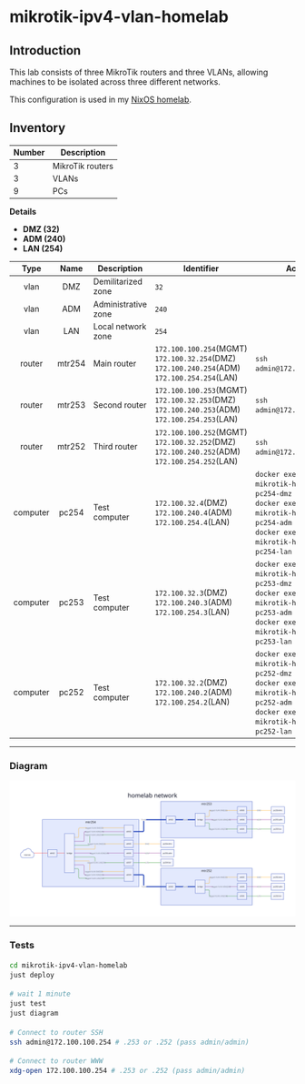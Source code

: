 # mikrotik-ipv4-vlan-homelab

## Introduction

This lab consists of three MikroTik routers and three VLANs, allowing machines
to be isolated across three different networks.

This configuration is used in my
[NixOS homelab](https://github.com/badele/nix-homelab).

## Inventory

| Number | Description      |
| ------ | ---------------- |
| 3      | MikroTik routers |
| 3      | VLANs            |
| 9      | PCs              |

**Details**

- **DMZ (32)**
- **ADM (240)**
- **LAN (254)**

|   Type   |  Name  | Description         | Identifier                                                                                              | Acess                                                                                                                                                              |
| :------: | :----: | ------------------- | ------------------------------------------------------------------------------------------------------- | ------------------------------------------------------------------------------------------------------------------------------------------------------------------ |
|   vlan   |  DMZ   | Demilitarized zone  | `32`                                                                                                    |                                                                                                                                                                    |
|   vlan   |  ADM   | Administrative zone | `240`                                                                                                   |                                                                                                                                                                    |
|   vlan   |  LAN   | Local network zone  | `254`                                                                                                   |                                                                                                                                                                    |
|  router  | mtr254 | Main router         | `172.100.100.254`(MGMT)</br>`172.100.32.254`(DMZ)</br>`172.100.240.254`(ADM)</br>`172.100.254.254`(LAN) | `ssh admin@172.100.100.254`                                                                                                                                        |
|  router  | mtr253 | Second router       | `172.100.100.253`(MGMT)</br>`172.100.32.253`(DMZ)</br>`172.100.240.253`(ADM)</br>`172.100.254.253`(LAN) | `ssh admin@172.100.100.253`                                                                                                                                        |
|  router  | mtr252 | Third router        | `172.100.100.252`(MGMT)</br>`172.100.32.252`(DMZ)</br>`172.100.240.252`(ADM)</br>`172.100.254.252`(LAN) | `ssh admin@172.100.100.252`                                                                                                                                        |
| computer | pc254  | Test computer       | `172.100.32.4`(DMZ)</br>`172.100.240.4`(ADM)</br>`172.100.254.4`(LAN)                                   | `docker exec -it clab-mikrotik-homelab-pc254-dmz`</br>`docker exec -it clab-mikrotik-homelab-pc254-adm`</br>`docker exec -it clab-mikrotik-homelab-pc254-lan`</br> |
| computer | pc253  | Test computer       | `172.100.32.3`(DMZ)</br>`172.100.240.3`(ADM)</br>`172.100.254.3`(LAN)                                   | `docker exec -it clab-mikrotik-homelab-pc253-dmz`</br>`docker exec -it clab-mikrotik-homelab-pc253-adm`</br>`docker exec -it clab-mikrotik-homelab-pc253-lan`</br> |
| computer | pc252  | Test computer       | `172.100.32.2`(DMZ)</br>`172.100.240.2`(ADM)</br>`172.100.254.2`(LAN)                                   | `docker exec -it clab-mikrotik-homelab-pc252-dmz`</br>`docker exec -it clab-mikrotik-homelab-pc252-adm`</br>`docker exec -it clab-mikrotik-homelab-pc252-lan`</br> |

---

### **Diagram**

![diagram](diagram.svg)

---

### **Tests**

```bash
cd mikrotik-ipv4-vlan-homelab
just deploy

# wait 1 minute
just test
just diagram

# Connect to router SSH
ssh admin@172.100.100.254 # .253 or .252 (pass admin/admin)

# Connect to router WWW
xdg-open 172.100.100.254 # .253 or .252 (pass admin/admin)
```
